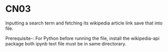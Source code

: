 # CN03
Inputting a search term and fetching its wikipedia article link save that into file.

Prerequisite-:
For Python before running the file, install the wikipedia-api package
both ipynb text file must be in same directorary.
